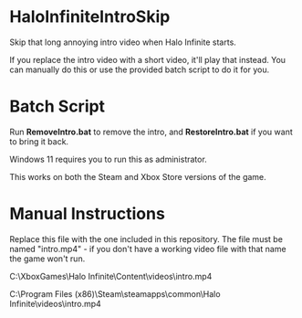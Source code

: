 # HaloInfiniteIntroSkip
Skip that long annoying intro video when Halo Infinite starts.

If you replace the intro video with a short video, it'll play that instead. You can manually do this or use the provided batch script to do it for you.

# Batch Script

Run **RemoveIntro.bat** to remove the intro, and **RestoreIntro.bat** if you want to bring it back.

Windows 11 requires you to run this as administrator.

This works on both the Steam and Xbox Store versions of the game.

# Manual Instructions

Replace this file with the one included in this repository. The file must be named "intro.mp4" - if you don't have a working video file with that name the game won't run.

C:\XboxGames\Halo Infinite\Content\videos\intro.mp4

C:\Program Files (x86)\Steam\steamapps\common\Halo Infinite\videos\intro.mp4
